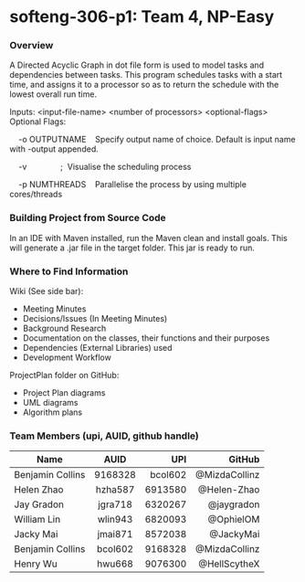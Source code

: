 # softeng-306-p1: Team 4, NP-Easy

### Overview
A Directed Acyclic Graph in dot file form is used to model tasks and dependencies between tasks. This program schedules
tasks with a start time, and assigns it to a processor so as to return the schedule with the lowest overall run time.

Inputs: 	&#60;input-file-name&#62; 	&#60;number of processors&#62; 	&#60;optional-flags&#62;
Optional Flags:

&nbsp;&nbsp;&nbsp;&nbsp;-o OUTPUTNAME&nbsp;&nbsp;&nbsp;&nbsp;Specify output name of choice. Default is input name with -output appended.

&nbsp;&nbsp;&nbsp;&nbsp;-v&nbsp;&nbsp;&nbsp;&nbsp;&nbsp;&nbsp;&nbsp;&nbsp;&nbsp;&nbsp;&nbsp;&nbsp;&nbsp;&nbsp;&nbsp;;&nbsp;&nbsp;Visualise the scheduling process

&nbsp;&nbsp;&nbsp;&nbsp;-p NUMTHREADS&nbsp;&nbsp;&nbsp;&nbsp;Parallelise the process by using multiple cores/threads

### Building Project from Source Code
In an IDE with Maven installed, run the Maven clean and install goals. This will generate a .jar file in the target folder.
This jar is ready to run.

### Where to Find Information
 Wiki (See side bar):
 - Meeting Minutes
 - Decisions/Issues (In Meeting Minutes)
 - Background Research
 - Documentation on the classes, their functions and their purposes
 - Dependencies (External Libraries) used
 - Development Workflow
  
ProjectPlan folder on GitHub:
 - Project Plan diagrams
 - UML diagrams
 - Algorithm plans

### Team Members (upi, AUID, github handle)
| Name             | AUID          | UPI   | GitHub       |
| ---------------- |:-------------:| -----:| ------------:|
| Benjamin Collins | 9168328 | bcol602 | @MizdaCollinz |
| Helen Zhao | hzha587 | 6913580 | @Helen-Zhao |
| Jay Gradon | jgra718 | 6320267 | @jaygradon |
| William Lin | wlin943 | 6820093 | @OphielOM |
| Jacky Mai | jmai871 | 8572038 | @JackyMai |
| Benjamin Collins | bcol602 | 9168328 | @MizdaCollinz |
| Henry Wu | hwu668 | 9076300 | @HellScytheX |
